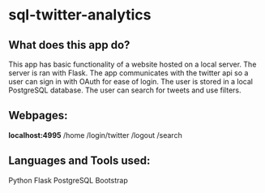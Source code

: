 # sql-twitter-analytics

## What does this app do?
This app has basic functionality of a website hosted on a local server.
The server is ran with Flask.
The app communicates with the twitter api so a user can sign in with OAuth for ease of login.
The user is stored in a local PostgreSQL database.
The user can search for tweets and use filters.

## Webpages:
**localhost:4995**
/home
/login/twitter
/logout
/search

## Languages and Tools used:
Python
Flask
PostgreSQL
Bootstrap
